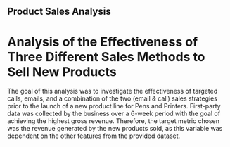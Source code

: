 ## Product Sales Analysis
# Analysis of the Effectiveness of Three Different Sales Methods to Sell New Products

The goal of this analysis was to investigate the effectiveness of targeted calls, emails, and a combination of the two (email & call) sales strategies prior to the launch of a new product line for Pens and Printers. First-party data was collected by the business over a 6-week period with the goal of achieving the highest gross revenue. Therefore, the target metric chosen was the revenue generated by the new products sold, as this variable was dependent on the other features from the provided dataset.
